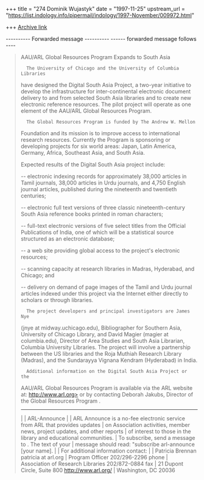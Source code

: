 +++
title = "274 Dominik Wujastyk"
date = "1997-11-25"
upstream_url = "https://list.indology.info/pipermail/indology/1997-November/009972.html"

+++
[Archive link](https://list.indology.info/pipermail/indology/1997-November/009972.html)

---------- Forwarded message ----------
------ forwarded message follows ----

>AAU/ARL Global Resources Program Expands to South Asia
>
>
>       The University of Chicago and the University of Columbia Libraries
>have designed the Digital South Asia Project, a two-year initiative to
>develop the infrastructure for inter-continental electronic document
>delivery to and from selected South Asia libraries and to create new
>electronic reference resources. The pilot project will operate as one
>element of the AAU/ARL Global Resources Program.
>
>       The Global Resources Program is funded by The Andrew W. Mellon
>Foundation and its mission is to improve access to international research
>resources.  Currently the Program is sponsoring or developing projects for
>six world areas:  Japan, Latin America, Germany, Africa, Southeast Asia,
>and South Asia.
>
>Expected results of the Digital South Asia project include:
>
>-- electronic indexing records for approximately 38,000 articles in Tamil
>   journals, 38,000 articles in Urdu journals, and 4,750 English journal
>   articles, published during the nineteenth and twentieth centuries;
>
>-- electronic full text versions of three classic nineteenth-century South
>   Asia reference books printed in roman characters;
>
>-- full-text electronic versions of five select titles from the Official
>   Publications of India, one of which will be a statistical source
>   structured as an electronic database;
>
>-- a web site providing global access to the project's electronic
>   resources;
>
>-- scanning capacity at research libraries in Madras, Hyderabad, and
>   Chicago; and
>
>-- delivery on demand of page images of the Tamil and Urdu journal
>   articles indexed under this project via the Internet either directly to
>   scholars or through libraries.
>
>       The project developers and principal investigators are James Nye
>(jnye at midway.uchicago.edu), Bibliographer for Southern Asia, University of
>Chicago Library, and David Magier (magier at columbia.edu), Director of Area
>Studies and South Asia Librarian, Columbia University Libraries.  The
>project will involve a partnership between the US libraries and the Roja
>Muthiah Research Library (Madras), and the Sundarayya Vignana Kendram
>(Hyderabad) in India.
>
>       Additional information on the Digital South Asia Project or the
>AAU/ARL Global Resources Program is available via the ARL website at:
>http://www.arl.org> or by contacting Deborah Jakubs, Director of the
>Global Resources Program <jakubs at acpub.duke.edu>.
>
>
>
>
>--------------------------------------------------------------------------
>|
>| ARL-Announce
>|
>| ARL Announce is a no-fee electronic service from ARL that provides updates
>| on Association activities, member news, project updates, and other reports
>| of interest to those in the library and educational communities.
>| To subscribe, send a message to <listproc at arl.org>.  The text of your
>| message should read:  "subscribe arl-announce [your name].
>|
>| For additional information contact:
>|
>| Patricia Brennan                             patricia at arl.org
>| Program Officer                                      202/296-2296 phone
>| Association of Research Libraries            202/872-0884 fax
>| 21 Dupont Circle, Suite 800                  http://www.arl.org/
>| Washington, DC  20036



